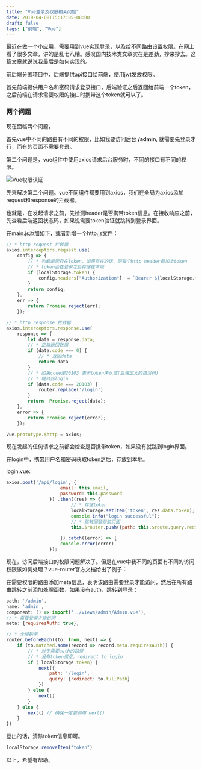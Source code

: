 ```yaml
---
title: "Vue登录及权限相关问题"
date: 2019-04-08T15:17:05+08:00
draft: false
tags: ["前端", "Vue"]
---
```


最近在做一个小应用，需要用到vue实现登录，以及给不同路由设置权限。在网上看了很多文章，讲的是乱七八糟。感叹国内技术类文章实在是差劲，抄来抄去。这篇文章就说说我最后是如何实现的。

前后端分离项目中，后端提供api接口给前端，使用jwt发放权限。

首先前端提供用户名和密码请求登录接口，后端验证之后返回给前端一个token，之后前端在请求需要权限的接口时携带这个token就可以了。

### 两个问题

现在面临两个问题，

首先vue中不同的路由有不同的权限，比如我要访问后台 **/admin**, 就需要先登录才行，而有的页面不需要登录。

第二个问题是，vue组件中使用axios请求后台服务时，不同的接口有不同的权限。

![Vue权限认证](https://shiniao.fun/images/vue_auth.png)

先来解决第二个问题。vue不同组件都要用到axios，我们在全局为axios添加request和response的拦截器。

也就是，在发起请求之前，先检测header是否携带token信息。在接收响应之前，先查看后端返回状态码，如果说需要token验证就跳转到登录界面。

在main.js添加如下，或者新增一个http.js文件：

```javascript
// * http request 拦截器
axios.interceptors.request.use(
    config => {
        // * 判断是否存在token，如果存在的话，则每个http header都加上token
        // * token会在登录之后存储在本地
        if (localStorage.token) {
            config.headers["Authorization"]  = `Bearer ${localStorage.token}`;
        }
        return config;
    },
    err => {
        return Promise.reject(err);
    });

// * http response 拦截器
axios.interceptors.response.use(
    response => {
        let data = response.data;
        // * 正常返回数据
        if (data.code === 0) {
            // * 返回data
            return data
        }
        // * 如果code是20103 表示token未认证(后端定义的错误码)
        // * 跳转到login
        if (data.code === 20103) {
            router.replace('/login')
        }
        return  Promise.reject(data);
    },
    error => {
        return Promise.reject(error);
    });

Vue.prototype.$http = axios;
```

现在发起的任何请求之前都会检查是否携带token，如果没有就跳到login界面。

在login中，携带用户名和密码获取token之后，存放到本地。

login.vue:

```javascript
axios.post('/api/login', {
                    email: this.email,
                    password: this.password
                }) .then((res) => {
                        // * 存储token
                        localStorage.setItem('token', res.data.token);
                        console.info("login successful");
                        // * 跳转回登录前页面
                        this.$router.push({path: this.$route.query.redirect || '/admin',})

                    }).catch((error) => {
                    console.error(error)
                });
```

现在，访问后端接口的权限问题解决了。但是在vue中我不同的页面有不同的访问权限该如何处理？vue-router官方文档给出了例子：

在需要权限的路由添加meta信息，表明该路由需要登录才能访问，然后在所有路由跳转之前添加处理函数，如果没有auth，跳转到登录：

```javascript
path: '/admin',
name: 'admin',
component: () => import('../views/admin/Admin.vue'),
// * 需要登录才能访问
meta: {requiresAuth: true},
```

```javascript
// * 全局钩子
router.beforeEach((to, from, next) => {
    if (to.matched.some(record => record.meta.requiresAuth)) {
        // * 对于需要auth的路径
        // * 没有token信息，redirect to login
        if (!localStorage.token) {
            next({
                path: '/login',
                query: {redirect: to.fullPath}
            })
        } else {
            next()
        }
    } else {
        next() // 确保一定要调用 next()
    }
})
```

登出的话，清除token信息即可。

```javascript
localStorage.removeItem("token")
```

以上，希望有帮助。